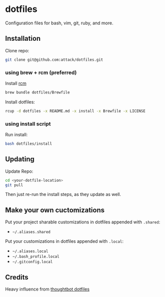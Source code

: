 # dotfiles

Configuration files for bash, vim, git, ruby, and more.

## Installation

Clone repo:
```sh
git clone git@github.com:attack/dotfiles.git
```

### using brew + rcm (preferred)

Install [rcm](https://github.com/thoughtbot/rcm)
```sh
brew bundle dotfiles/Brewfile
```

Install dotfiles:
```sh
rcup -d dotfiles -x README.md -x install -x Brewfile -x LICENSE
```

### using install script

Run install:
```sh
bash dotfiles/install
```

## Updating

Update Repo:
```sh
cd <your-dotfile-location>
git pull
```

Then just re-run the install steps, as they update as well.

## Make your own cuctomizations

Put your project sharable customizations in dotfiles appended with `.shared`:

* `~/.aliases.shared`

Put your customizations in dotfiles appended with `.local`:

* `~/.aliases.local`
* `~/.bash_profile.local`
* `~/.gitconfig.local`

## Credits

Heavy influence from [thoughtbot dotfiles](https://github.com/thoughtbot/dotfiles)
